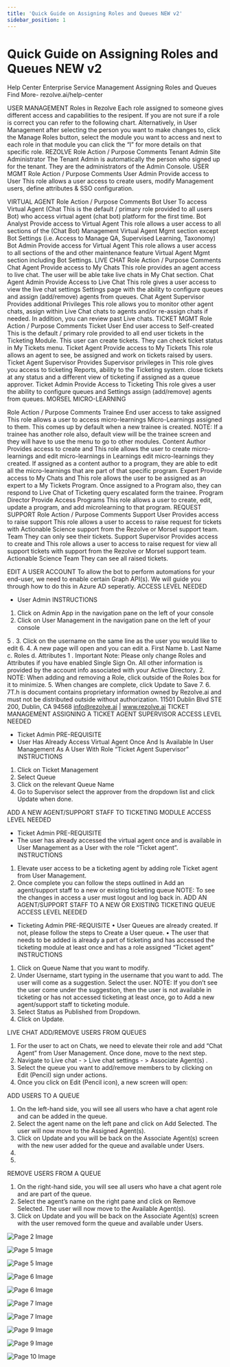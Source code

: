 ```yaml
---
title: 'Quick Guide on Assigning Roles and Queues NEW v2'
sidebar_position: 1
---
```



# Quick Guide on Assigning Roles and Queues NEW v2

Help Center
Enterprise Service Management
Assigning Roles and
Queues
Find More- rezolve.ai/help-center

USER MANAGEMENT
Roles in Rezolve
Each role assigned to someone gives different access and capabilities to the resipent.
If you are not sure if a role is correct you can refer to the following chart. Alternatively, in User Management after
selecting the person you want to make changes to, click the Manage Roles button, select the module you want to
access and next to each role in that module you can click the “I” for more details on that specific role.
REZOLVE
Role Action / Purpose Comments
Tenant Admin Site Administrator The Tenant Admin is automatically the person
who signed up for the tenant. They are the
administrators of the Admin Console.
USER MGMT
Role Action / Purpose Comments
User Admin Provide access to User This role allows a user access to create users, modify
Management users, define attributes & SSO configuration.

VIRTUAL AGENT
Role Action / Purpose Comments
Bot User To access Virtual Agent (Chat This is the default / primary role provided to all users
Bot) who access virtual agent (chat bot) platform for the first
time.
Bot Analyst Provide access to Virtual Agent This role allows a user access to all sections of the
(Chat Bot) Management Virtual Agent Mgmt section except Bot Settings (i.e.
Access to Manage QA, Supervised Learning, Taxonomy)
Bot Admin Provide access for Virtual Agent This role allows a user access to all sections of the
and other maintenance feature Virtual Agent Mgmt section including Bot Settings.
LIVE CHAT
Role Action / Purpose Comments
Chat Agent Provide access to My Chats This role provides an agent access to live chat. The user
will be able take live chats in My Chat section.
Chat Agent Admin Provide Access to Live Chat This role gives a user access to view the live chat settings
Settings page with the ability to configure queues and assign
(add/remove) agents from queues.
Chat Agent Supervisor Provides additional Privileges This role allows you to monitor other agent chats, assign
within Live Chat chats to agents and/or re-assign chats if needed. In
addition, you can review past Live chats.
TICKET MGMT
Role Action / Purpose Comments
Ticket User End user access to Self-created This is the default / primary role provided to all end user
tickets in the Ticketing Module. This user can create tickets.
They can check ticket status in My Tickets menu.
Ticket Agent Provide access to My Tickets This role allows an agent to see, be assigned and work
on tickets raised by users.
Ticket Agent Supervisor Provides Supervisor privileges in This role gives you access to ticketing Reports, ability to
the Ticketing system. close tickets at any status and a different view of
ticketing if assigned as a queue approver.
Ticket Admin Provide Access to Ticketing This role gives a user the ability to configure queues and
Settings assign (add/remove) agents from queues.
MORSEL MICRO-LEARNING

Role Action / Purpose Comments
Trainee End user access to take assigned This role allows a user to access micro-learnings
Micro-Learnings assigned to them. This comes up by default when a new
trainee is created.
NOTE: If a trainee has another role also, default view will
be the trainee screen and they will have to use the
menu to go to other modules.
Content Author Provides access to create and This role allows the user to create micro-learnings and
edit micro-learnings in Learnings edit micro-learnings they created.
If assigned as a content author to a program, they are
able to edit all the micro-learnings that are part of that
specific program.
Expert Provide access to My Chats and This role allows the user to be assigned as an expert to a
My Tickets Program.
Once assigned to a Program also, they can respond to
Live Chat of Ticketing query escalated form the trainee.
Program Director Provide Access Programs This role allows a user to create, edit, update a program,
and add microlearning to that program.
REQUEST SUPPORT
Role Action / Purpose Comments
Support User Provides access to raise support This role allows a user to access to raise request for
tickets with Actionable Science support from the Rezolve or Morsel support team.
Team
They can only see their tickets.
Support Supervisor Provides access to create and This role allows a user to access to raise request for
view all support tickets with support from the Rezolve or Morsel support team.
Actionable Science Team
They can see all raised tickets.

EDIT A USER ACCOUNT
To allow the bot to perform automations for your end-user, we need to enable certain Graph API(s). We will guide you
through how to do this in Azure AD seperatly.
ACCESS LEVEL NEEDED
- User Admin
INSTRUCTIONS
1. Click on Admin App in the navigation pane on the left of your console
2. Click on User Management in the navigation pane on the left of your console

5 . 3. Click on the username on the same line as the user you would like to edit
6.
4. A new page will open and you can edit
a. First Name
b. Last Name
c. Roles
d. Attributes
1 . Important Note: Please only change Roles and Attributes if you have enabled Single Sign On. All other information
is provided by the account info associated with your Active Directory.
2. NOTE: When adding and removing a Role, click outside of the Roles box for it to minimize.
5. When changes are complete, click Update to Save
7.
6.
7T.h is document contains proprietary information owned by Rezolve.ai and must not
be distributed outside without authorization.
11501 Dublin Blvd STE 200, Dublin, CA 94568 info@rezolve.ai | www.rezolve.ai
TICKET MANAGEMENT
ASSIGNING A TICKET AGENT SUPERVISOR
ACCESS LEVEL NEEDED
- Ticket Admin
PRE-REQUISITE
- User Has Already Access Virtual Agent Once And Is Available In User Management As A User With Role “Ticket
Agent Supervisor”
INSTRUCTIONS
1. Click on Ticket Management
2. Select Queue
3. Click on the relevant Queue Name
4. Go to Supervisor select the approver from the dropdown list and click Update when done.

ADD A NEW AGENT/SUPPORT STAFF TO TICKETING MODULE
ACCESS LEVEL NEEDED
- Ticket Admin
PRE-REQUISITE
- The user has already accessed the virtual agent once and is available in User Management as a User with the role
“Ticket agent”.
INSTRUCTIONS
1. Elevate user access to be a ticketing agent by adding role Ticket agent from User Management.
2. Once complete you can follow the steps outlined in Add an agent/support staff to a new or
existing ticketing queue
NOTE: To see the changes in access a user must logout and log back in.
ADD AN AGENT/SUPPORT STAFF TO A NEW OR EXISTING TICKETING QUEUE
ACCESS LEVEL NEEDED
- Ticketing Admin
PRE-REQUISITE
• User Queues are already created. If not, please follow the steps to Create a User queue.
• The user that needs to be added is already a part of ticketing and has accessed the ticketing module at least
once and has a role assigned “Ticket agent”
INSTRUCTIONS
1. Click on Queue Name that you want to modify.
2. Under Username, start typing in the username that you want to add. The user will come as a
suggestion. Select the user.
NOTE: If you don’t see the user come under the suggestion, then the user is not available in
ticketing or has not accessed ticketing at least once, go to Add a new agent/support staff to
ticketing module.
3. Select Status as Published from Dropdown.
4. Click on Update.

LIVE CHAT
ADD/REMOVE USERS FROM QUEUES
1. For the user to act on Chats, we need to elevate their role and add “Chat Agent” from User
Management. Once done, move to the next step.
2. Navigate to Live chat - &gt; Live chat settings - &gt; Associate Agent(s) .
3. Select the queue you want to add/remove members to by clicking on Edit (Pencil) sign under
actions.
4. Once you click on Edit (Pencil icon), a new screen will open:

ADD USERS TO A QUEUE
1. On the left-hand side, you will see all users who have a chat agent role and can be added in the
queue.
2. Select the agent name on the left pane and click on Add Selected. The user will now move to the
Assigned Agent(s).
3. Click on Update and you will be back on the Associate Agent(s) screen with the new user added
for the queue and available under Users.
11.
12.
REMOVE USERS FROM A QUEUE
1. On the right-hand side, you will see all users who have a chat agent role and are part of the
queue.
2. Select the agent’s name on the right pane and click on Remove Selected. The user will now move
to the Available Agent(s).
3. Click on Update and you will be back on the Associate Agent(s) screen with the user removed form
the queue and available under Users.


![Page 2 Image](/img/reference/images/Quick-Guide-on-Assigning-Roles-and-Queues-NEW-v2_page2_4.jpeg)

![Page 5 Image](/img/reference/images/Quick-Guide-on-Assigning-Roles-and-Queues-NEW-v2_page5_4.png)

![Page 5 Image](/img/reference/images/Quick-Guide-on-Assigning-Roles-and-Queues-NEW-v2_page5_5.png)

![Page 6 Image](/img/reference/images/Quick-Guide-on-Assigning-Roles-and-Queues-NEW-v2_page6_4.png)

![Page 6 Image](/img/reference/images/Quick-Guide-on-Assigning-Roles-and-Queues-NEW-v2_page6_5.png)

![Page 7 Image](/img/reference/images/Quick-Guide-on-Assigning-Roles-and-Queues-NEW-v2_page7_4.png)

![Page 7 Image](/img/reference/images/Quick-Guide-on-Assigning-Roles-and-Queues-NEW-v2_page7_5.png)

![Page 9 Image](/img/reference/images/Quick-Guide-on-Assigning-Roles-and-Queues-NEW-v2_page9_4.png)

![Page 9 Image](/img/reference/images/Quick-Guide-on-Assigning-Roles-and-Queues-NEW-v2_page9_5.png)

![Page 10 Image](/img/reference/images/Quick-Guide-on-Assigning-Roles-and-Queues-NEW-v2_page10_4.png)